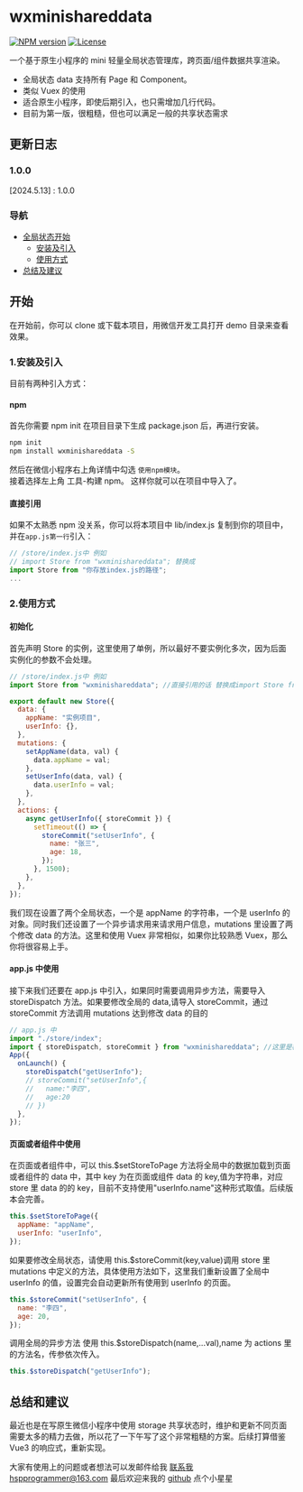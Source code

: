 # wxminishareddata

[![NPM version](https://img.shields.io/npm/v/wxminishareddata.svg)](https://www.npmjs.com/package/wxminishareddata)
[![License](https://img.shields.io/npm/l/wxminishareddata.svg)](https://www.npmjs.com/package/wxminishareddata)

一个基于原生小程序的 mini 轻量全局状态管理库，跨页面/组件数据共享渲染。

- 全局状态 data 支持所有 Page 和 Component。
- 类似 Vuex 的使用
- 适合原生小程序，即使后期引入，也只需增加几行代码。
- 目前为第一版，很粗糙，但也可以满足一般的共享状态需求

## 更新日志

### 1.0.0

\[2024.5.13\] : 1.0.0

### 导航

- [全局状态开始](#start)
  - [安装及引入](#start-1)
  - [使用方式](#start-2)
- [总结及建议](#end)

## <div id="start">开始</div>

在开始前，你可以 clone 或下载本项目，用微信开发工具打开 demo 目录来查看效果。

### <div id="start-1">1.安装及引入</div>

目前有两种引入方式：

#### npm

首先你需要 npm init 在项目目录下生成 package.json 后，再进行安装。

```cmd
npm init
npm install wxminishareddata -S
```

然后在微信小程序右上角详情中勾选 `使用npm模块`。  
 接着选择左上角 工具-构建 npm。
这样你就可以在项目中导入了。

#### 直接引用

如果不太熟悉 npm 没关系，你可以将本项目中 lib/index.js 复制到你的项目中，并在`app.js第一行`引入：

```js
// /store/index.js中 例如
// import Store from "wxminishareddata"; 替换成
import Store from "你存放index.js的路径";
...
```

### <div id="start-2">2.使用方式</div>

#### 初始化

首先声明 Store 的实例，这里使用了单例，所以最好不要实例化多次，因为后面实例化的参数不会处理。

```js
// /store/index.js中 例如
import Store from "wxminishareddata"; //直接引用的话 替换成import Store from "你存放index.js的路径";

export default new Store({
  data: {
    appName: "实例项目",
    userInfo: {},
  },
  mutations: {
    setAppName(data, val) {
      data.appName = val;
    },
    setUserInfo(data, val) {
      data.userInfo = val;
    },
  },
  actions: {
    async getUserInfo({ storeCommit }) {
      setTimeout(() => {
        storeCommit("setUserInfo", {
          name: "张三",
          age: 18,
        });
      }, 1500);
    },
  },
});
```

我们现在设置了两个全局状态，一个是 appName 的字符串，一个是 userInfo 的对象。同时我们还设置了一个异步请求用来请求用户信息，mutations 里设置了两个修改 data 的方法。这里和使用 Vuex 非常相似，如果你比较熟悉 Vuex，那么你将很容易上手。

#### app.js 中使用

接下来我们还要在 app.js 中引入，如果同时需要调用异步方法，需要导入 storeDispatch 方法。如果要修改全局的 data,请导入 storeCommit，通过 storeCommit 方法调用 mutations 达到修改 data 的目的

```js
// app.js 中
import "./store/index";
import { storeDispatch, storeCommit } from "wxminishareddata"; //这里是模拟一进入小程序就请求用户信息
App({
  onLaunch() {
    storeDispatch("getUserInfo");
    // storeCommit("setUserInfo",{
    //   name:"李四",
    //   age:20
    // })
  },
});
```

#### 页面或者组件中使用

在页面或者组件中，可以 this.$setStoreToPage 方法将全局中的数据加载到页面或者组件的 data 中，其中 key 为在页面或组件 data 的 key,值为字符串，对应 store 里 data 的的 key，目前不支持使用"userInfo.name"这种形式取值。后续版本会完善。

```js
this.$setStoreToPage({
  appName: "appName",
  userInfo: "userInfo",
});
```

如果要修改全局状态，请使用 this.$storeCommit(key,value)调用 store 里 mutations 中定义的方法，具体使用方法如下，这里我们重新设置了全局中 userInfo 的值，设置完会自动更新所有使用到 userInfo 的页面。

```js
this.$storeCommit("setUserInfo", {
  name: "李四",
  age: 20,
});
```

调用全局的异步方法 使用 this.$storeDispatch(name,...val),name 为 actions 里的方法名，传参依次传入。

```js
this.$storeDispatch("getUserInfo");
```

## <div id="end">总结和建议</div>

最近也是在写原生微信小程序中使用 storage 共享状态时，维护和更新不同页面需要太多的精力去做，所以花了一下午写了这个非常粗糙的方案。后续打算借鉴 Vue3 的响应式，重新实现。

大家有使用上的问题或者想法可以发邮件给我 [联系我](hspprogrammer@163.com) hspprogrammer@163.com 最后欢迎来我的 [github](https://github.com/hspprogrammer/wxminiSharedData#readme) 点个小星星
